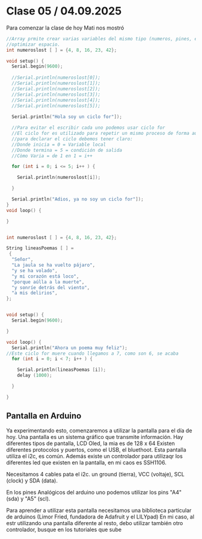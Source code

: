 # Clase 05 / 04.09.2025

Para comenzar la clase de hoy Mati nos mostró 

```cpp
//Array prmite crear varias variables del mismo tipo (numeros, pines, etc) y
//optimizar espacio.
int numeroslost [ ] = {4, 8, 16, 23, 42};

void setup() {
  Serial.begin(9600);
  
  //Serial.println(numeroslost[0]);  
  //Serial.println(numeroslost[1]);
  //Serial.println(numeroslost[2]);
  //Serial.println(numeroslost[3]);  
  //Serial.println(numeroslost[4]);
  //Serial.println(numeroslost[5]);
  
  Serial.println("Hola soy un ciclo for"]);

  //Para evitar el escribir cada uno podemos usar ciclo for
  //El ciclo for es utilizado para repetir un mismo proceso de forma automatizada
  //para declarar el ciclo debemos tener claro:
  //Donde inicia = 0 = Variable local
  //Donde termina = 5 = condición de salida
  //Còmo Varia = de 1 en 1 = i++

  for (int i = 0; i <= 5; i++ ) {

    Serial.println(numeroslost[i]);

  }

  Serial.println("Adios, ya no soy un ciclo for"]);
}
void loop() {

}
```
```cpp

int numeroslost [ ] = {4, 8, 16, 23, 42};

String lineasPoemas [ ] = 
 {
  "Señor",
  "La jaula se ha vuelto pájaro",
  "y se ha volado",
  "y mi corazón está loco",
  "porque aúlla a la muerte",
  "y sonríe detrás del viento",
  "a mis delirios",
};


void setup() {
  Serial.begin(9600);

}

void loop() {
  Serial.println("Ahora un poema muy feliz");
//Este ciclo for muere cuando llegamos a 7, como son 6, se acaba
  for (int i = 0; i < 7; i++ ) {

    Serial.println(lineasPoemas [i]);
    delay (1000);

  }

}
```
## Pantalla en Arduino
Ya experimentando esto, comenzaremos a utilizar la pantalla para el día de hoy.
Una pantalla es un sistema gráfico que transmite información.
Hay diferentes tipos de pantalla, LCD Oled, la mia es de 128 x 64
Existen diferentes protocolos y puertos, como el USB, el bluethoot. Esta pantalla utiliza el i2c, es común.
Además existe un controlador para utilizaqr los diferentes led que existen en la pantalla, en mi caos es SSH1106.

Necesitamos 4 cables pata el i2c.
un ground (tierra), VCC (voltaje), SCL (clock) y SDA (data).

En los pines Analógicos del arduino uno podemos utilizar los pins "A4" (sda) y "A5" (scl).

Para aprender a utilizar esta pantalla necesitamos una biblioteca particular de arduinos (Limor Fried, fundadora de Adafruit y el LILYpad)
En mi caso, al estr utilizando una pantalla diferente al resto, debo utilizar también otro controlador, busque en los tutoriales que sube 
